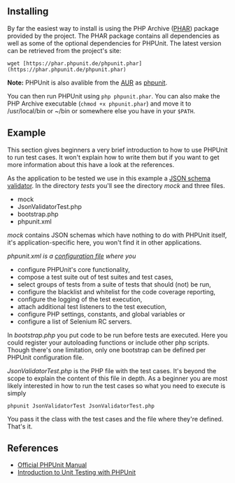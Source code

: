 ## Installing

By far the easiest way to install is using the PHP Archive ([PHAR](http://php.net/phar)) package provided by the project. The PHAR package contains all dependencies as well as some of the optional dependencies for PHPUnit. The latest version can be retrieved from the project's site:

```
wget [https://phar.phpunit.de/phpunit.phar](https://phar.phpunit.de/phpunit.phar)

```

**Note:** PHPUnit is also avalible from the [AUR](/index.php/AUR "AUR") as [phpunit](https://aur.archlinux.org/packages/phpunit/).

You can then run PHPUnit using `php phpunit.phar`. You can also make the PHP Archive executable (`chmod +x phpunit.phar`) and move it to /usr/local/bin or ~/bin or somewhere else you have in your `$PATH`.

## Example

This section gives beginners a very brief introduction to how to use PHPUnit to run test cases. It won't explain how to write them but if you want to get more information about this have a look at the references.

As the application to be tested we use in this example a [JSON schema validator](https://github.com/hasbridge/php-json-schema%7C). In the directory _tests_ you'll see the directory _mock_ and three files.

*   mock
*   JsonValidatorTest.php
*   bootstrap.php
*   phpunit.xml

_mock_ contains JSON schemas which have nothing to do with PHPUnit itself, it's application-specific here, you won't find it in other applications.

_phpunit.xml is a [configuration file](http://www.phpunit.de/manual/current/en/appendixes.configuration.html) where you_

*   configure PHPUnit's core functionality,
*   compose a test suite out of test suites and test cases,
*   select groups of tests from a suite of tests that should (not) be run,
*   configure the blacklist and whitelist for the code coverage reporting,
*   configure the logging of the test execution,
*   attach additional test listeners to the test execution,
*   configure PHP settings, constants, and global variables or
*   configure a list of Selenium RC servers.

In _bootstrap.php_ you put code to be run before tests are executed. Here you could register your autoloading functions or include other php scripts. Though there's one limitation, only one bootstrap can be defined per PHPUnit configuration file.

_JsonValidatorTest.php_ is the PHP file with the test cases. It's beyond the scope to explain the content of this file in depth. As a beginner you are most likely interested in how to run the test cases so what you need to execute is simply

 `phpunit JsonValidatorTest JsonValidatorTest.php` 

You pass it the class with the test cases and the file where they're defined. That's it.

## References

*   [Official PHPUnit Manual](http://www.phpunit.de/manual/current/en/index.html)
*   [Introduction to Unit Testing with PHPUnit](http://www.slideshare.net/DragonBe/introduction-to-unit-testing-with-phpunit-presentation-705447)